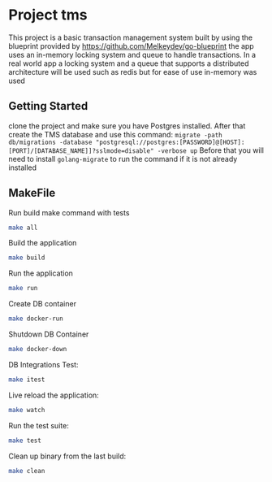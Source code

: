 # Project tms

This project is a basic transaction management system built by using the blueprint provided by
https://github.com/Melkeydev/go-blueprint
the app uses an in-memory locking system and queue to handle transactions.
In a real world app a locking system and a queue that supports a distributed architecture will be used such as redis but for ease of use in-memory was used

## Getting Started

clone the project and make sure you have Postgres installed. After that create the TMS database and use this command:
`migrate -path db/migrations -database "postgresql://postgres:[PASSWORD]@[HOST]:[PORT]/[DATABASE_NAME]]?sslmode=disable" -verbose up`
Before that you will need to install `golang-migrate` to run the command if it is not already installed

## MakeFile

Run build make command with tests

```bash
make all
```

Build the application

```bash
make build
```

Run the application

```bash
make run
```

Create DB container

```bash
make docker-run
```

Shutdown DB Container

```bash
make docker-down
```

DB Integrations Test:

```bash
make itest
```

Live reload the application:

```bash
make watch
```

Run the test suite:

```bash
make test
```

Clean up binary from the last build:

```bash
make clean
```
